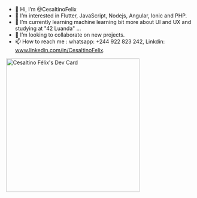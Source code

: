 - 👋 Hi, I’m @CesaltinoFelix
- 👀 I’m interested in Flutter, JavaScript, Nodejs, Angular, Ionic and PHP.  
- 🌱 I’m currently learning machine learning bit more about UI and UX and studying at "42 Luanda" ...
- 💞️ I’m looking to collaborate on new projects.
- 📫 How to reach me : whatsapp: +244 922 823 242, Linkdin: www.linkedin.com/in/CesaltinoFelix.

<!---
CesaltinoFelix/CesaltinoFelix is a ✨ special ✨ repository because its `README.md` (this file) appears on your GitHub profile.
You can click the Preview link to take a look at your changes.
--->
<a href="https://app.daily.dev/cefelix"><img src="https://api.daily.dev/devcards/v2/HvIBPQiDtYZy5cVWskuzt.png?r=dnd" width="356" alt="Cesaltino Félix's Dev Card"/></a>
